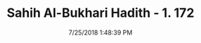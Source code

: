 ---
title        : "Sahih Al-Bukhari Hadith - 1. 172"
date         : 7/25/2018 1:48:39 PM
draft        : false
type         : "hadith"
layout       : "hadith"
BookCode     : "SHB"
VolumeNumber : "1"
HadithNumber : "172"
categories  :  ["Ablution-Ablution with water which has been used"]
tags  :  ["Anas"]
---